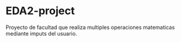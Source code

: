 # EDA2-project
Proyecto de facultad que realiza multiples operaciones matematicas mediante imputs del usuario.

